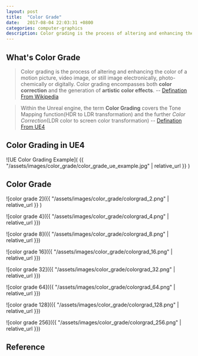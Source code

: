 ```yaml
---
layout: post
title:  "Color Grade"
date:   2017-08-04 22:03:31 +0800
categories: computer-graphics
description: Color grading is the process of altering and enhancing the color of a motion picture, video image, or still image electronically, photo-chemically or digitally.
---
```


## What's Color Grade

> Color grading is the process of altering and enhancing the color of a motion picture, video image, or still image electronically, photo-chemically or digitally.
> Color grading encompasses both **color correction** and the generation of **artistic color effects**.
>  -- [Defination From Wikipedia][Color Grading - Wikipedia]

> Within the Unreal engine, the term **Color Grading** covers the Tone Mapping function(HDR to LDR transformation) and the further *Color Correction*(LDR color to
> screen color transformation)
> -- [Defination From UE4][Color Grading - UE4]

## Color Grading in UE4

![UE Color Grading Example]( {{ "/assets/images/color_grade/color_grade_ue_example.jpg" | relative_url }} )

## Color Grade

![color grade 2]({{ "/assets/images/color_grade/colorgrad_2.png" | relative_url }} )

![color grade 4]({{ "/assets/images/color_grade/colorgrad_4.png" | relative_url }})

![color grade 8]({{ "/assets/images/color_grade/colorgrad_8.png" | relative_url }})

![color grade 16]({{ "/assets/images/color_grade/colorgrad_16.png" | relative_url }})

![color grade 32]({{ "/assets/images/color_grade/colorgrad_32.png" | relative_url }})

![color grade 64]({{ "/assets/images/color_grade/colorgrad_64.png" | relative_url }})

![color grade 128]({{ "/assets/images/color_grade/colorgrad_128.png" | relative_url }})

![color grade 256]({{ "/assets/images/color_grade/colorgrad_256.png" | relative_url }})

## Reference

[Color Grading - Wikipedia]: https://en.wikipedia.org/wiki/Color_grading
[Color Grading - UE4]:https://docs.unrealengine.com/latest/INT/Engine/Rendering/PostProcessEffects/ColorGrading/
[1]:http://slashdot.org